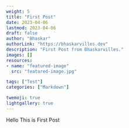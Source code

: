 ```yaml
---
weight: 5
title: "First Post"
date: 2023-04-06
lastmod: 2023-04-06
draft: false
author: "Bhaskar"
authorLink: "https://bhaskarvilles.dev"
description: "First Post from Bhaskarvilles."
images: []
resources:
- name: "featured-image"
  src: "featured-image.jpg"

tags: ["Test"]
categories: ["Markdown"]

twemoji: true
lightgallery: true
---
```


Hello This is First Post